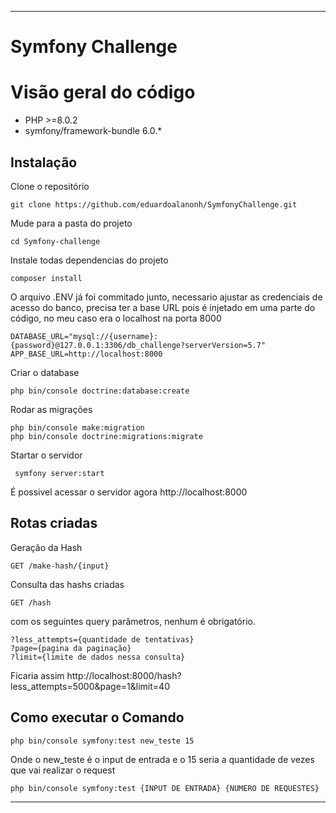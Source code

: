 ----------

# Symfony Challenge

# Visão geral do código
- PHP >=8.0.2
- symfony/framework-bundle 6.0.*

## Instalação

Clone o repositório

    git clone https://github.com/eduardoalanonh/SymfonyChallenge.git

Mude para a pasta do projeto

    cd Symfony-challenge

Instale todas dependencias do projeto

    composer install

O arquivo .ENV já foi commitado junto, necessario ajustar as credenciais de acesso do banco, precisa ter a base URL pois é injetado em uma parte do código,
no meu caso era o localhost na porta 8000

    DATABASE_URL="mysql://{username}:{password}@127.0.0.1:3306/db_challenge?serverVersion=5.7"
    APP_BASE_URL=http://localhost:8000

Criar o database

    php bin/console doctrine:database:create

Rodar as migrações

    php bin/console make:migration
    php bin/console doctrine:migrations:migrate

Startar o servidor

     symfony server:start                     

É possivel acessar o servidor agora http://localhost:8000

## Rotas criadas

Geração da Hash
    
    GET /make-hash/{input}

Consulta das hashs criadas
    
    GET /hash
com os seguintes query parâmetros, nenhum é obrigatório.
    
    ?less_attempts={quantidade de tentativas}
    ?page={pagina da paginação}
    ?limit={limite de dados nessa consulta}

Ficaria assim http://localhost:8000/hash?less_attempts=5000&page=1&limit=40

## Como executar o Comando

    php bin/console symfony:test new_teste 15  

Onde o new_teste é o input de entrada e o 15 seria a quantidade de vezes que vai realizar o request

    php bin/console symfony:test {INPUT DE ENTRADA} {NUMERO DE REQUESTES}

----------


